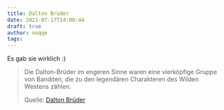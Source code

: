 ```yaml
---
title: Dalton Brüder
date: 2021-07-17T14:00:44
draft: true
author: noqqe
tags:
---
```


Es gab sie wirklich :)

> Die Dalton-Brüder im engeren Sinne waren eine vierköpfige Gruppe von Banditen,
> die zu den legendären Charakteren des Wilden Westens zählen.
>
> Quelle: [Dalton Brüder](https://de.wikipedia.org/wiki/Dalton-Br%C3%BCder)
